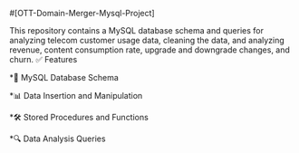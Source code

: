 #[OTT-Domain-Merger-Mysql-Project]

This repository contains a MySQL database schema and queries for analyzing telecom customer usage data, cleaning the data, and analyzing revenue, content consumption rate, upgrade and downgrade changes, and churn.
✅ Features

*📌 MySQL Database Schema

*📊 Data Insertion and Manipulation

*🛠️ Stored Procedures and Functions

*🔍 Data Analysis Queries
